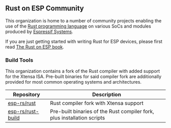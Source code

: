 ## Rust on ESP Community

This organization is home to a number of community projects enabling the use of the [Rust programming language] on various SoCs and modules produced by [Espressif Systems].

If you are just getting started with writing Rust for ESP devices, please first read [The Rust on ESP book].

[rust programming language]: https://www.rust-lang.org/
[espressif systems]: https://www.espressif.com/
[the rust on esp book]: https://esp-rs.github.io/book/

### Build Tools

This organization contains a fork of the Rust compiler with added support for the Xtensa ISA. Pre-built binaries for said compiler fork are additionally provided for most common operating systems and architectures.

| Repository          | Description                                                             |
| ------------------- | ----------------------------------------------------------------------- |
| [esp-rs/rust]       | Rust compiler fork with Xtensa support                                  |
| [esp-rs/rust-build] | Pre-built binaries of the Rust compiler fork, plus installation scripts |

[esp-rs/rust]: https://github.com/esp-rs/rust
[esp-rs/rust-build]: https://github.com/esp-rs/rust-build
